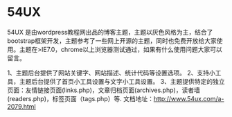 54UX
====

54UX 是由wordpress教程网出品的博客主题，主题以灰色风格为主，结合了bootstrap框架开发，主题参考了一些网上开源的主题，同时也免费开放给大家使用。主题在>IE7.0，chrome以上浏览器测试通过，如果有什么使用问题大家可以留言。

1、主题后台提供了网站关键字、网站描述、统计代码等设置选项。
2、支持小工具，主题后台提供了首页小工具设置与文字小工具设置。
3、主题提供特定的独立页面：友情链接页面(links.php)，文章归档页面(archives.php)，读者墙(readers.php)，标签页面（tags.php）等.
文档地址：http://www.54ux.com/a-2079.html
